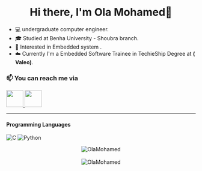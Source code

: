 <div align= "center"><h1>Hi there, I'm Ola Mohamed👋 </h1></div>

- :computer: undergraduate computer engineer.
- :mortar_board: Studied at Benha University - Shoubra branch.
- :dizzy: Interested in Embedded system .
- :cloud: Currently I'm a Embedded Software Trainee  in TechieShip Degree at **( Valeo)**.

### :mailbox: You can reach me via 
<a href="https://www.linkedin.com/in/ola-mohamed-8ba11b16b/">
    <img height="45" src="https://user-images.githubusercontent.com/47721226/224444323-8dbd5b01-3488-4572-88c8-93384dc2ef0e.png"/>
</a>
<a href="mailto:olametwaly3@gmail.com">
    <img height="45" src="https://user-images.githubusercontent.com/47721226/224444372-4c84b0f3-0f16-4c86-b643-733020a379f0.png"/>
</a>

---
#### Programming Languages 
![C](https://img.shields.io/badge/c-%2300599C.svg?style=for-the-badge&logo=c&logoColor=white)
![Python](https://img.shields.io/badge/python-3670A0?style=for-the-badge&logo=python&logoColor=ffdd54)


<p align="center"><img align="center" src="https://github-readme-stats.vercel.app/api/top-langs?username=Ola-Mohamed&show_icons=true&locale=en&layout=compact" alt="OlaMohamed" />
<br>
<br>
<img align="center" src="https://github-readme-stats.vercel.app/api?username=Ola-Mohamed&show_icons=true&locale=en" alt="OlaMohamed" />
</p>
